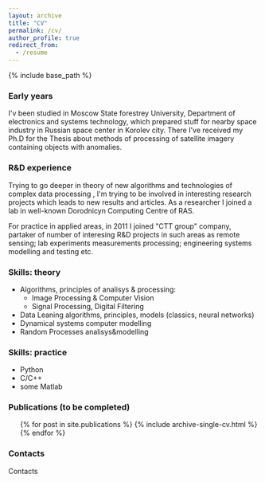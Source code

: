 ```yaml
---
layout: archive
title: "CV"
permalink: /cv/
author_profile: true
redirect_from:
  - /resume
---
```


{% include base_path %}

### Early years

I'v been studied in Moscow State forestrey University, 
Department of electronics and systems technology, 
which prepared stuff for nearby space industry in Russian space center in Korolev city.
There I've received my Ph.D for the Thesis about methods of processing of satellite imagery containing objects with anomalies.

### R&D experience

Trying to go deeper in theory of new algorithms and technologies of complex data processing , I'm trying to be involved in interesting research projects which leads to new results and articles. As a researcher I joined a lab in well-known Dorodnicyn Computing Centre
of RAS.

For practice in applied areas, in 2011 I joined "CTT group" company, partaker of number of interesing R&D projects in such areas as remote sensing; lab experiments measurements processing; engineering systems modelling and testing etc. 
  
### Skills: theory

* Algorithms, principles of analisys & processing:
  * Image Processing & Computer Vision
  * Signal Processing, Digital Filtering
* Data Leaning algorithms, principles, models (classics, neural networks)
* Dynamical systems computer modelling
* Random Processes analisys&modelling

### Skills: practice

* Python
* C/C++ 
* some Matlab

### Publications (to be completed)

  <ul>{% for post in site.publications %}
    {% include archive-single-cv.html %}
  {% endfor %}</ul>

### Contacts

Contacts
